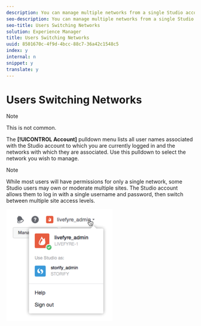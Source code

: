 ```yaml
---
description: You can manage multiple networks from a single Studio account.
seo-description: You can manage multiple networks from a single Studio account.
seo-title: Users Switching Networks
solution: Experience Manager
title: Users Switching Networks
uuid: 8501670c-4f9d-4bcc-88c7-36a42c1548c5
index: y
internal: n
snippet: y
translate: y
---
```


# Users Switching Networks


>[!NOTE]
>
>This is not common.

The **[!UICONTROL  Account]** pulldown menu lists all user names associated with the Studio account to which you are currently logged in and the networks with which they are associated. Use this pulldown to select the network you wish to manage.

>[!NOTE]
>
>While most users will have permissions for only a single network, some Studio users may own or moderate multiple sites. The Studio account allows them to log in with a single username and password, then switch between multiple site access levels.

![](assets/UsersChangeAccount-285x300.png) 